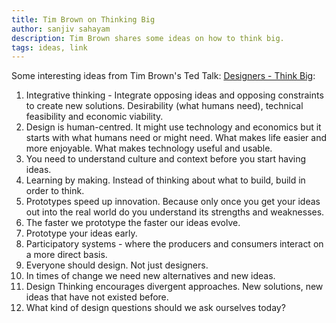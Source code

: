 ```yaml
---
title: Tim Brown on Thinking Big
author: sanjiv sahayam
description: Tim Brown shares some ideas on how to think big.
tags: ideas, link
---
```


Some interesting ideas from Tim Brown's Ted Talk: [Designers - Think Big](http://www.ted.com/talks/tim_brown_urges_designers_to_think_big):

1. Integrative thinking - Integrate opposing ideas and opposing constraints to create new solutions. Desirability (what humans need), technical feasibility and  economic viability.
2. Design is human-centred. It might use technology and economics but it starts with what humans need or might need. What makes life easier and more enjoyable. What makes technology useful and usable.
3. You need to understand culture and context before you start having ideas.
4. Learning by making. Instead of thinking about what to build, build in order to think.
5. Prototypes speed up innovation. Because only once you get your ideas out into the real world do you understand its strengths and weaknesses.
6. The faster we prototype the faster our ideas evolve.
7. Prototype your ideas early.
8. Participatory systems - where the producers and consumers interact on a more direct basis.
9. Everyone should design. Not just designers.
10. In times of change we need new alternatives and new ideas.
11. Design Thinking encourages divergent approaches. New solutions, new ideas that have not existed before.
12. What kind of design questions should we ask ourselves today?

